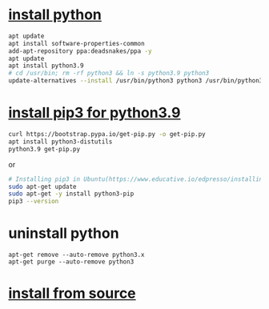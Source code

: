 # [install python](https://stackoverflow.com/questions/65644782/how-to-install-pip-for-python-3-9-on-ubuntu-20-04)
```sh
apt update
apt install software-properties-common
add-apt-repository ppa:deadsnakes/ppa -y
apt update
apt install python3.9
# cd /usr/bin; rm -rf python3 && ln -s python3.9 python3
update-alternatives --install /usr/bin/python3 python3 /usr/bin/python3.9 1
```

# [install pip3 for python3.9](https://stackoverflow.com/questions/65644782/how-to-install-pip-for-python-3-9-on-ubuntu-20-04)
```sh
curl https://bootstrap.pypa.io/get-pip.py -o get-pip.py
apt install python3-distutils
python3.9 get-pip.py
```
or<br>
```sh
# Installing pip3 in Ubuntu(https://www.educative.io/edpresso/installing-pip3-in-ubuntu)
sudo apt-get update
sudo apt-get -y install python3-pip
pip3 --version
```

# uninstall python
```
apt-get remove --auto-remove python3.x
apt-get purge --auto-remove python3
```

# [install from source](https://linoxide.com/install-python-3-9-on-ubuntu-20-04-lts/)
